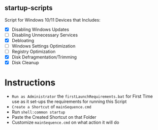 ## startup-scripts

Script for Windows 10/11 Devices that Includes:

- [x] Disabling Windows Updates
- [ ] Disabling Unnecessary Services
- [x] Debloating
- [ ] Windows Settings Optimization
- [ ] Registry Optimization
- [x] Disk Defragmentation/Trimming
- [x] Disk Cleanup

# Instructions
- ``Run as Administrator`` the ``firstLaunchRequirements.bat`` for First Time use as it set-ups the requirements for running this Script
- ``Create a Shortcut`` of ``mainSequence.cmd``
- Run ``shell:common startup``
- Paste the Created Shortcut on that Folder
- Customize ``mainSequence.cmd`` on what action it will do